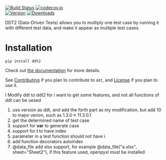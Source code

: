 [![Build Status](https://travis-ci.org/datadriventests/ddt.svg)](https://travis-ci.org/datadriventests/ddt)
[![codecov.io](https://codecov.io/github/datadriventests/ddt/coverage.svg?branch=master)](https://codecov.io/github/datadriventests/ddt)
<br />
[![Version](https://img.shields.io/pypi/v/ddt.svg)](https://pypi.python.org/pypi/ddt2)
[![Downloads](https://img.shields.io/pypi/dm/ddt.svg)](https://pypi.python.org/pypi/ddt2)

DDT2 (Data-Driven Tests) allows you to multiply one test case
by running it with different test data, and make it appear as
multiple test cases.

# Installation


```pip install ddt2```

Check out [the documentation](http://ddt2.readthedocs.org/) for more details.

See [Contributing](CONTRIBUTING.md) if you plan to contribute to `ddt`,
and [License](LICENSE.md) if you plan to use it.

I Modify ddt to ddt2 for i want to get some features, and not all functions of ddt can be uesed
1. use version as ddt, and add the forth part as my modification, but add 10 to major verion, such as 1.3.0-> 11.3.0.1
1. get the determined name of test case
1. support for __var__  to generate case 
1. support for __i__ to have index
1. parameter in a test function should not have i
1. add function decorators autoindex
1. @data_file add xlsx support, for example @data_file("a.xlsx", sheet="Sheet2"), if this feature used, openpyxl must be installed



  

